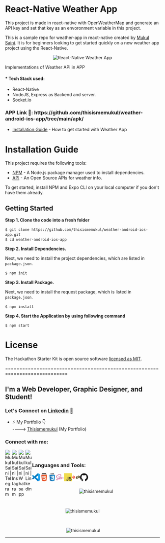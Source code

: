 # React-Native Weather App

This project is made in react-native with OpenWeatherMap and generate an API key and set that key as an envoronment variable in this project.

This is a sample repo for weather-app in react-native created by [Mukul Saini](https://github.com/thisismemukul). It is for beginners looking to get started quickly on a new weather app project using the React-Native.

<p align="center">
<img src="https://github.com/thisismemukul/weather-android-ios-app/blob/main/public/demo.gif" alt="React-Native Weather App" title="React-Native Weather App clone show gif" width="500"/>
</p>
Implementations of Weather API in APP
<h4>* Tech Stack used:</h4>
<ul>
<li>React-Native</li>
<li>NodeJS, Express as Backend and server.</li>
<li>Socket.io</li>
</ul>

<h3> APP Link 🔗: https://github.com/thisismemukul/weather-android-ios-app/tree/main/apk/</h3>


- [Installation Guide](#installation-guide) - How to get started with Weather App

# <a name='installation-guide'>Installation Guide</a>

This project requires the following tools:

- [NPM](https://www.npmjs.com/) - A Node.js package manager used to install dependencies.
- [API](https://home.openweathermap.org/) - An Open Source APIs for weather info.

To get started, install NPM and Expo CLI on your local computer if you don't have them already.

## Getting Started

**Step 1. Clone the code into a fresh folder**

```
$ git clone https://github.com/thisismemukul/weather-android-ios-app.git
$ cd weather-android-ios-app
```

**Step 2. Install Dependencies.**

Next, we need to install the project dependencies, which are listed in `package.json`.

```
$ npm init
```

**Step 3. Install Package.**

Next, we need to install the request package, which is listed in `package.json`.

```
$ npm install 
```

**Step 4. Start the Application by using following command**

```
$ npm start 
```

# License

The Hackathon Starter Kit is open source software [licensed as MIT][mlh-license].

[mlh-license]: https://github.com/thisismemukul/API-s/blob/main/LICENSE.md

============================================================================

## I'm a Web Developer, Graphic Designer, and Student!

### Let's Connect on [Linkedin][linkedin] 👋

- ⚡ My Portfolio 👇<br>
----> <a href="https://www.thisismemukul.ml/" target="_blank">Thisismemukul</a> (My Portfolio) <br>

### Connect with me:

[<img align="left" alt="Mukul Saini | Telegram" width="22px" src="https://cdn.jsdelivr.net/npm/simple-icons@v3/icons/telegram.svg" />][telegram]
[<img align="left" alt="Mukul Saini | Instagram" width="22px" src="https://cdn.jsdelivr.net/npm/simple-icons@v3/icons/instagram.svg" />][instagram]
[<img align="left" alt="Mukul Saini | Whatsapp" width="22px" src="https://cdn.jsdelivr.net/npm/simple-icons@v3/icons/whatsapp.svg" />][whatsapp]
[<img align="left" alt="Mukul Saini | Linkedin" width="22px" src="https://cdn.jsdelivr.net/npm/simple-icons@v3/icons/linkedin.svg" />][linkedin]

<br />

### Languages and Tools:

<img align="left" alt="Visual Studio Code" width="26px" src="https://raw.githubusercontent.com/github/explore/80688e429a7d4ef2fca1e82350fe8e3517d3494d/topics/visual-studio-code/visual-studio-code.png" />
<img align="left" alt="HTML5" width="26px" src="https://raw.githubusercontent.com/github/explore/80688e429a7d4ef2fca1e82350fe8e3517d3494d/topics/html/html.png" />
<img align="left" alt="CSS3" width="26px" src="https://raw.githubusercontent.com/github/explore/80688e429a7d4ef2fca1e82350fe8e3517d3494d/topics/css/css.png" />
<img align="left" alt="Sass" width="26px" src="https://raw.githubusercontent.com/github/explore/80688e429a7d4ef2fca1e82350fe8e3517d3494d/topics/sass/sass.png" />
<img align="left" alt="JavaScript" width="26px" src="https://raw.githubusercontent.com/github/explore/80688e429a7d4ef2fca1e82350fe8e3517d3494d/topics/javascript/javascript.png" />
<img align="left" alt="Git" width="26px" src="https://raw.githubusercontent.com/github/explore/80688e429a7d4ef2fca1e82350fe8e3517d3494d/topics/git/git.png" />
<img align="left" alt="GitHub" width="26px" src="https://raw.githubusercontent.com/github/explore/78df643247d429f6cc873026c0622819ad797942/topics/github/github.png" />
<br />
<br />

<p align="center"><img align="center" src="https://github-readme-stats.vercel.app/api/top-langs/?username=thisismemukul&layout=compact" alt="thisismemukul" /></p>

<br />

<p align="center"><img align="center" src="https://github-readme-stats.vercel.app/api/top-langs/?username=thisismemukul&theme=white-blue" alt="thisismemukul" /></p>

<br />

<p align="center">&nbsp;<img align="center" src="https://github-readme-stats.vercel.app/api?username=thisismemukul&show_icons=true" alt="thisismemukul" /></p>


---

[instagram]: https://instagram.com/thisismemukul
[telegram]: https://ttttt.me/thisismemukul
[whatsapp]: https://wa.me/918769506494
[linkedin]: https://www.linkedin.com/in/thisisme-mukulsaini
